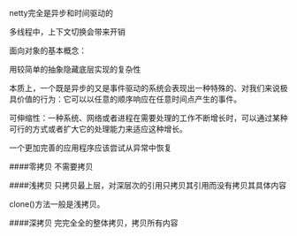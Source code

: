 netty完全是异步和时间驱动的


多线程中，上下文切换会带来开销



面向对象的基本概念：

用较简单的抽象隐藏底层实现的复杂性



本质上，一个既是异步的又是事件驱动的系统会表现出一种特殊的、对我们来说极具价值的行为：它可以以任意的顺序响应在任意时间点产生的事件。



可伸缩性：一种系统、网络或者进程在需要处理的工作不断增长时，可以通过某种可行的方式或者扩大它的处理能力来适应这种增长。



一个更加完善的应用程序应该尝试从异常中恢复

####零拷贝
不需要拷贝

####浅拷贝
只拷贝最上层，对深层次的引用只拷贝其引用而没有拷贝其具体内容

clone()方法一般是浅拷贝。

####深拷贝
完完全全的整体拷贝，拷贝所有内容